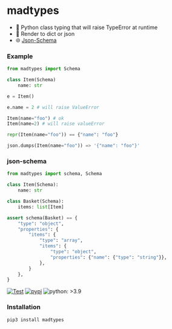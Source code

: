 # madtypes
- 💢 Python class typing that will raise TypeError at runtime
- 📖 Render to dict or json
- 🌐 [Json-Schema](https://json-schema.org/)

### Example

```python
from madtypes import Schema

class Item(Schema)
    name: str

e = Item()

e.name = 2 # will raise ValueError

Item(name="foo") # ok
Item(name=2) # will raise valueError

repr(Item(name="foo")) == {"name": "foo"}

json.dumps(Item(name="foo")) => '{"name": "foo"}'
```
  
### json-schema
  
```python
from madtypes import schema, Schema

class Item(Schema):
    name: str

class Basket(Schema):
    items: list[Item]

assert schema(Basket) == {
    "type": "object",
    "properties": {
        "items": {
            "type": "array",
            "items": {
                "type": "object",
                "properties": {"name": {"type": "string"}},
            },
        }
    },
}
```

[![Test](https://github.com/6r17/madtypes/actions/workflows/test.yaml/badge.svg)](./tests/test_schema.py)
[![pypi](https://img.shields.io/pypi/v/madtypes)](https://pypi.org/project/madtypes/)
![python: >3.9](https://img.shields.io/badge/python-%3E3.9-informational)
### Installation

```bash
pip3 install madtypes
```
